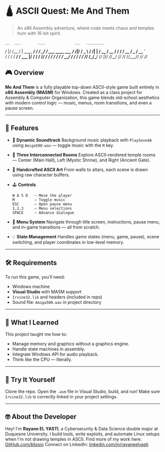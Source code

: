# 🛕 ASCII Quest: Me And Them

> An x86 Assembly adventure, where code meets chaos and temples hum with 16-bit spirit.


    __  ___        ___              __   ________                 
   /  |/  /__     /   |  ____  ____/ /  /_  __/ /_  ___  ____ ___ 
  / /|_/ / _ \   / /| | / __ \/ __  /    / / / __ \/ _ \/ __ `__ \
 / /  / /  __/  / ___ |/ / / / /_/ /    / / / / / /  __/ / / / / /
/_/  /_/\___/  /_/  |_/_/ /_/\__,_/    /_/ /_/ /_/\___/_/ /_/ /_/ 
                                                                  


## 🎮 Overview

**Me And Them** is a fully playable top-down ASCII-style game built entirely in **x86 Assembly (MASM)** for Windows. Created as a class project for Assembly & Computer Organization, this game blends old-school aesthetics with modern control logic — music, menus, room transitions, and even a pause screen.

---

## 🧠 Features

* 🎵 **Dynamic Soundtrack**
  Background music playback with `PlaySoundA` using `Amiga500.wav` — toggle music with the `M` key.

* 🧭 **Three Interconnected Rooms**
  Explore ASCII-rendered temple rooms — Center (Main Hall), Left (Mystic Shrine), and Right (Ancient Gate).

* 🎨 **Handcrafted ASCII Art**
  From walls to altars, each scene is drawn using raw character buffers.

* 🕹️ **Controls**

  ```
  W A S D   — Move the player  
  M         — Toggle music  
  ESC       — Open pause menu  
  1,2,3     — Menu selections  
  SPACE     — Advance dialogue
  ```

* 💾 **Menu System**
  Navigate through title screen, instructions, pause menu, and in-game transitions — all from scratch.

* 💡 **State Management**
  Handles game states (menu, game, pause), scene switching, and player coordinates in low-level memory.

---

## 🛠 Requirements

To run this game, you’ll need:

* Windows machine
* **Visual Studio** with MASM support
* `Irvine32.lib` and headers (included in repo)
* Sound file: `Amiga500.wav` in project directory

---

## 🧠 What I Learned

This project taught me how to:

* Manage memory and graphics without a graphics engine.
* Handle state machines in assembly.
* Integrate Windows API for audio playback.
* Think like the CPU — literally.

---

## 🚀 Try It Yourself

Clone the repo.
Open the `.asm` file in Visual Studio, build, and run!
Make sure `Irvine32.lib` is correctly linked in your project settings.

---

## 🤓 About the Developer

Hey! I'm **Rayane EL YASTI**, a Cybersecurity & Data Science double major at Duquesne University. I build tools, write exploits, and automate Linux setups when I'm not drawing temples in ASCII.
Find more of my work here: [GitHub.com/blissio](https://github.com/blissio)
Connect on LinkedIn: [linkedin.com/in/rayaneelyasti](https://www.linkedin.com/in/rayaneelyasti/)

